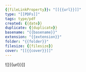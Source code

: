 ```yaml
---
{{fileLinkProperty}}: "[[{{url}}]]"
type: "[[PDFs]]"
tags: type/pdf
created: {{date}}
duplicate: {{duplicate}}
basename: "{{basename}}"
extension: "{{extension}}"
folder: "{{folder}}"
filesize: {{filesize}}
cover: "[[{{cover}}]]"
---
```

![[{{url}}]]
